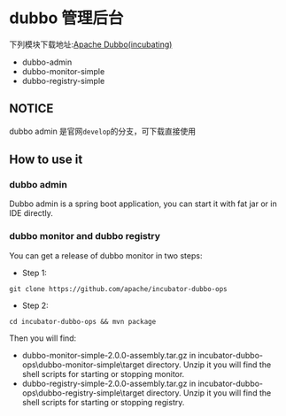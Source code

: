 # dubbo 管理后台

下列模块下载地址:[Apache Dubbo(incubating)](https://github.com/mlj007/incubator-dubbo-ops)

* dubbo-admin
* dubbo-monitor-simple
* dubbo-registry-simple


## NOTICE  
dubbo admin 是官网`develop`的分支，可下载直接使用


## How to use it

### dubbo admin

Dubbo admin is a spring boot application, you can start it with fat jar or in IDE directly.

### dubbo monitor and dubbo registry

You can get a release of dubbo monitor in two steps:

* Step 1:
```
git clone https://github.com/apache/incubator-dubbo-ops
```

* Step 2:
```
cd incubator-dubbo-ops && mvn package
```

Then you will find:

* dubbo-monitor-simple-2.0.0-assembly.tar.gz in incubator-dubbo-ops\dubbo-monitor-simple\target directory. Unzip it you will find the shell scripts for starting or stopping monitor.
* dubbo-registry-simple-2.0.0-assembly.tar.gz in incubator-dubbo-ops\dubbo-registry-simple\target directory. Unzip it you will find the shell scripts for starting or stopping registry.
